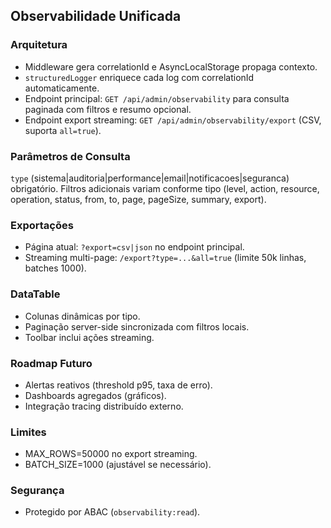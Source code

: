 ## Observabilidade Unificada

### Arquitetura
- Middleware gera correlationId e AsyncLocalStorage propaga contexto.
- `structuredLogger` enriquece cada log com correlationId automaticamente.
- Endpoint principal: `GET /api/admin/observability` para consulta paginada com filtros e resumo opcional.
- Endpoint export streaming: `GET /api/admin/observability/export` (CSV, suporta `all=true`).

### Parâmetros de Consulta
`type` (sistema|auditoria|performance|email|notificacoes|seguranca) obrigatório. Filtros adicionais variam conforme tipo (level, action, resource, operation, status, from, to, page, pageSize, summary, export).

### Exportações
- Página atual: `?export=csv|json` no endpoint principal.
- Streaming multi-page: `/export?type=...&all=true` (limite 50k linhas, batches 1000).

### DataTable
- Colunas dinâmicas por tipo.
- Paginação server-side sincronizada com filtros locais.
- Toolbar inclui ações streaming.

### Roadmap Futuro
- Alertas reativos (threshold p95, taxa de erro).
- Dashboards agregados (gráficos).
- Integração tracing distribuído externo.

### Limites
- MAX_ROWS=50000 no export streaming.
- BATCH_SIZE=1000 (ajustável se necessário).

### Segurança
- Protegido por ABAC (`observability:read`).
